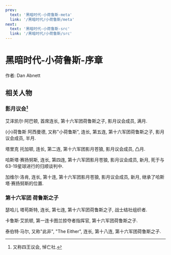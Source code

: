 ```yaml
---
prev:
  text: '黑暗时代-小荷鲁斯-meta'
  link: '/黑暗时代/小荷鲁斯/meta'
next:
  text: '黑暗时代-小荷鲁斯-src'
  link: '/黑暗时代/小荷鲁斯/src'
---
```


# 黑暗时代-小荷鲁斯-序章

作者: Dan Abnett

## 相关人物

### 影月议会[^1]

艾泽凯尔·阿巴顿, 首席连长, 第十六军团荷鲁斯之子, 影月议会成员, 满月.

(小)荷鲁斯 阿西曼德, 又称"小荷鲁斯", 连长, 第五连, 第十六军团荷鲁斯之子, 影月议会成员, 半月.

塔里克 托加顿, 连长, 第二连, 第十六军团影月苍狼, 影月议会成员, 凸月.

哈斯塔·赛扬努斯, 连长, 第四连, 第十六军团影月苍狼, 影月议会成员, 新月, 死于与63-19星球进行的归顺谈判中.

加维尔·洛肯, 连长, 第十连, 第十六军团影月苍狼, 影月议会成员, 新月, 继承了哈斯塔·赛扬努斯的位置.

[^1]: 又称四王议会, 悼亡社.

### 第十六军团 荷鲁斯之子

瑟哈儿 塔苟斯特, 连长, 第七连, 第十六军团荷鲁斯之子, 战士结社组织者.

卡鲁斯·艾凯顿, 第一连卡图兰掠夺者指挥官, 第十六军团荷鲁斯之子.

泰伯特·马尔, 又称"此非", "The Either", 连长, 第十八连, 第十六军团荷鲁斯之子.
